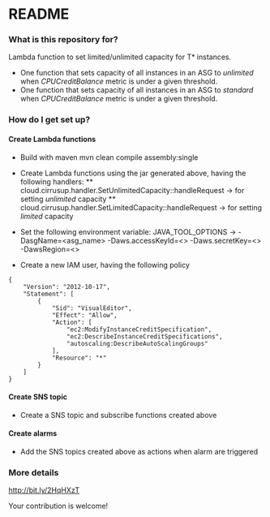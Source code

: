 # README #

### What is this repository for? ###
Lambda function to set limited/unlimited capacity for T* instances.
* One function that sets capacity of all instances in an ASG to *unlimited* when *CPUCreditBalance* metric is under a 
given threshold.
* One function that sets capacity of all instances in an ASG to *standard* when *CPUCreditBalance* metric is under a
given threshold.

### How do I get set up? ###
#### Create Lambda functions ####

* Build with maven
mvn clean compile assembly:single

* Create Lambda functions using the jar generated above, having the following handlers:
    ** cloud.cirrusup.handler.SetUnlimitedCapacity::handleRequest -> for setting *unlimited* capacity
    ** cloud.cirrusup.handler.SetLimitedCapacity::handleRequest -> for setting *limited* capacity

* Set the following environment variable:
JAVA_TOOL_OPTIONS -> -DasgName=<asg_name> -Daws.accessKeyId=<> -Daws.secretKey=<> -DawsRegion=<>

* Create a new IAM user, having the following policy
```
{
    "Version": "2012-10-17",
    "Statement": [
        {
            "Sid": "VisualEditor",
            "Effect": "Allow",
            "Action": [
                "ec2:ModifyInstanceCreditSpecification",
                "ec2:DescribeInstanceCreditSpecifications",
                "autoscaling:DescribeAutoScalingGroups"
            ],
            "Resource": "*"
        }
    ]
}
```

#### Create SNS topic ####
* Create a SNS topic and subscribe functions created above

#### Create alarms ####
* Add the SNS topics created above as actions when alarm are triggered

### More details ###
http://bit.ly/2HqHXzT

Your contribution is welcome!
